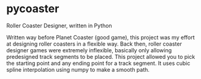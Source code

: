 # pycoaster
Roller Coaster Designer, written in Python

Written way before Planet Coaster (good game), this project was my effort at designing roller coasters in a flexible way. Back then, roller coaster designer games were extremely inflexible, basically only allowing predesigned track segments to be placed. This project allowed you to pick the starting point and any ending point for a track segment. It uses cubic spline interpolation using numpy to make a smooth path.

